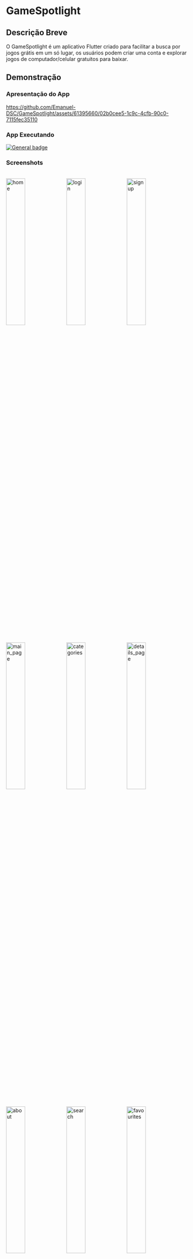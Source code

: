 <link
  rel="stylesheet"
  href="https://cdn.jsdelivr.net/gh/dheereshagrwal/colored-icons@1.7.5/src/app/ci.min.css"
/>

# GameSpotlight

## Descrição Breve
O GameSpotlight é um aplicativo Flutter criado para facilitar a busca por jogos grátis em um só lugar, os usuários podem criar uma conta e explorar jogos de computador/celular gratuitos para baixar.

## Demonstração 

### Apresentação do App
https://github.com/Emanuel-DSC/GameSpotlight/assets/61395660/02b0cee5-1c9c-4cfb-90c0-7115fec35110

### App Executando
[![General badge](https://img.shields.io/badge/YouTube-FF0000?style=for-the-badge&logo=youtube&logoColor=white)](https://youtu.be/oKuldUYEEo0)
<br>

### Screenshots

<br>
<div>
  <img src="https://github.com/Emanuel-DSC/GameSpotlight/assets/61395660/ce9a3d39-48ed-4a00-914d-3148a4401b70" alt="home" width="32%" height="auto"/>
  <img src="https://github.com/Emanuel-DSC/GameSpotlight/assets/61395660/81ab2e9e-cedd-44e1-b0fe-2a0e8a64abb5" alt="login" width="32%" height="auto"/>
  <img src="https://github.com/Emanuel-DSC/GameSpotlight/assets/61395660/9bbb81a9-fe7c-4fb0-8b05-444ad6ac78da" alt="signup" width="32%" height="auto"/>
</div>
<br>
<div>
  <img src="https://github.com/Emanuel-DSC/GameSpotlight/assets/61395660/bf0f4a5f-61b5-4f50-a44c-35e24ee6f88a" alt="main_page" width="32%" height="auto"/>
  <img src="https://github.com/Emanuel-DSC/GameSpotlight/assets/61395660/97fe2a52-6097-42d1-b176-696dc251bee1" alt="categories" width="32%" height="auto"/>
  <img src="https://github.com/Emanuel-DSC/GameSpotlight/assets/61395660/2f13f810-1dd0-4dae-9019-3d51120cfb7f" alt="details_page" width="32%" height="auto"/>
</div>
<br>
<div>
  <img src="https://github.com/Emanuel-DSC/GameSpotlight/assets/61395660/99c7275a-83f4-437b-b1b2-5cc4e978aa15" alt="about" width="32%" height="auto"/>
  <img src="https://github.com/Emanuel-DSC/GameSpotlight/assets/61395660/983499c0-076c-40b0-9008-539c2ab09dca" alt="search" width="32%" height="auto"/>
  <img src="https://github.com/Emanuel-DSC/GameSpotlight/assets/61395660/603e2b58-f418-42ab-a222-9a7df071757b" alt="favourites" width="32%" height="auto"/>
</div>
<br>
<div>
  <img src="https://github.com/Emanuel-DSC/GameSpotlight/assets/61395660/b8ef7d0a-8d7d-4783-91b4-70e353861180" alt="about" width="32%" height="auto"/>
  <img src="https://github.com/Emanuel-DSC/GameSpotlight/assets/61395660/f9bd00b7-3087-48f4-b0ad-1002c0c3c4d4" alt="search" width="32%" height="auto"/>
</div>
<br>

## Funcionalidades
- Criação e login de contas de usuário
- Exploração de jogos de computador gratuitos
- Pesquisa de jogos por categorias, ordem alfabética e recém-lançados
- Visualização de detalhes dos jogos, incluindo resumo, requerimentos de sistema e screenshots
- Adição de jogos a uma lista de favoritos

## Como Executar o Projeto
Siga estas etapas para executar o projeto em sua máquina local:

1. Clone o repositório:
    ```sh
    git clone https://github.com/username/repo-name.git
    ```
2. Navegue até o diretório do projeto:
    ```sh
    cd repo-name
    ```
3. Instale as dependências:
    ```sh
    flutter pub get
    ```
4. Execute o aplicativo:
    ```sh
    flutter run
    ```
<br>

## Estrutura de Pastas (MVC)

<pre>
lib/
└── src/
    ├── controllers/
    ├── models/
    ├── view/
    │   ├── pages/
    │   └── widgets/
    ├── utils/
    └── main.dart
</pre>

## Tecnologias Utilizadas
* Flutter
* Dart
* Firebase 

## APi 
* [freetogame](https://www.freetogame.com)

## Contribuições
Contribuições são bem-vindas! Sinta-se à vontade para fazer um fork do projeto e abrir um pull request.

Faça um Fork do projeto
Crie uma branch para sua feature (git checkout -b feature/fooBar)
Faça commit das suas alterações (git commit -m 'Add some fooBar')
Faça um push para a branch (git push origin feature/fooBar)
Abra um Pull Request
<br>

## Licença
Este projeto está licenciado sob a licença MIT. Veja o arquivo LICENSE para mais detalhes.

## Contato 
[![General badge](https://img.shields.io/badge/Gmail-D14836?style=for-the-badge&logo=gmail&logoColor=white)](mailto:emanuelldsc@gmail.com)
[![General badge](https://img.shields.io/badge/LinkedIn-0077B5?style=for-the-badge&logo=linkedin&logoColor=white)](https://www.linkedin.com/in/emanuel-da-silva-costa/)
